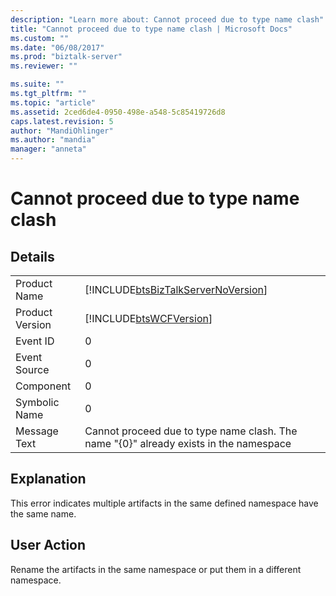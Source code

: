 ```yaml
---
description: "Learn more about: Cannot proceed due to type name clash"
title: "Cannot proceed due to type name clash | Microsoft Docs"
ms.custom: ""
ms.date: "06/08/2017"
ms.prod: "biztalk-server"
ms.reviewer: ""

ms.suite: ""
ms.tgt_pltfrm: ""
ms.topic: "article"
ms.assetid: 2ced6de4-0950-498e-a548-5c85419726d8
caps.latest.revision: 5
author: "MandiOhlinger"
ms.author: "mandia"
manager: "anneta"
---
```

# Cannot proceed due to type name clash
## Details  
  
|                 |                                                                                       |
|-----------------|---------------------------------------------------------------------------------------|
|  Product Name   |  [!INCLUDE[btsBizTalkServerNoVersion](../includes/btsbiztalkservernoversion-md.md)]   |
| Product Version |              [!INCLUDE[btsWCFVersion](../includes/btswcfversion-md.md)]               |
|    Event ID     |                                           0                                           |
|  Event Source   |                                           0                                           |
|    Component    |                                           0                                           |
|  Symbolic Name  |                                           0                                           |
|  Message Text   | Cannot proceed due to type name clash. The name "{0}" already exists in the namespace |
  
## Explanation  
 This error indicates multiple artifacts in the same defined namespace have the same name.  
  
## User Action  
 Rename the artifacts in the same namespace or put them in a different namespace.
